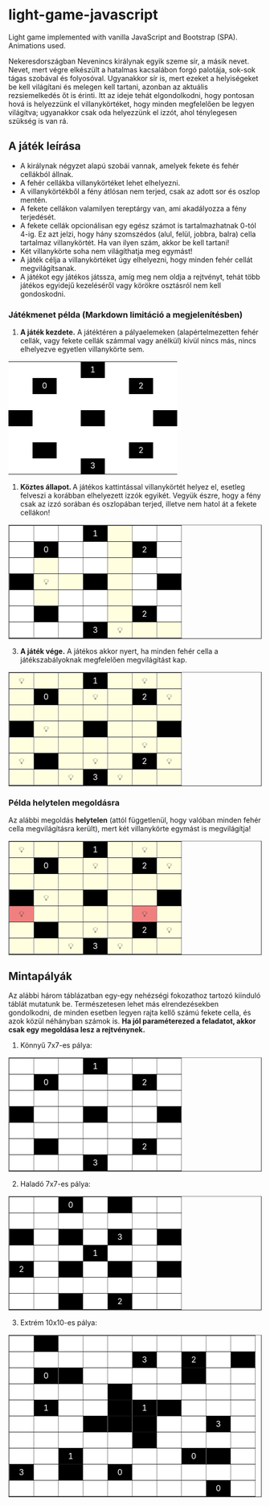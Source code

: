 # light-game-javascript
Light game implemented with vanilla JavaScript and Bootstrap (SPA). Animations used. 


<p>Nekeresdországban Nevenincs királynak egyik szeme sír, a másik nevet. Nevet, mert végre elkészült a hatalmas kacsalábon forgó palotája, sok-sok tágas szobával és folyosóval. Ugyanakkor sír is, mert ezeket a helyiségeket be kell világítani és melegen kell tartani, azonban az aktuális rezsiemelkedés őt is érinti. Itt az ideje tehát elgondolkodni, hogy pontosan hová is helyezzünk el villanykörtéket, hogy minden megfelelően be legyen világítva; ugyanakkor csak oda helyezzünk el izzót, ahol ténylegesen szükség is van rá.</p>

<h2>A játék leírása</h2>
<ul>
<li>A királynak négyzet alapú szobái vannak, amelyek fekete és fehér cellákból állnak.</li>
<li>A fehér cellákba villanykörtéket lehet elhelyezni.</li>
<li>A villanykörtékből a fény átlósan nem terjed, csak az adott sor és oszlop mentén.</li>
<li>A fekete cellákon valamilyen tereptárgy van, ami akadályozza a fény terjedését.</li>
<li>A fekete cellák opcionálisan egy egész számot is tartalmazhatnak 0-tól 4-ig. Ez azt jelzi, hogy hány szomszédos (alul, felül, jobbra, balra) cella tartalmaz villanykörtét. Ha van ilyen szám, akkor be kell tartani!</li>
<li>Két villanykörte soha nem világíthatja meg egymást!</li>
<li>A játék célja a villanykörtéket úgy elhelyezni, hogy minden fehér cellát megvilágítsanak.</li>
<li>A játékot egy játékos játssza, amíg meg nem oldja a rejtvényt, tehát több játékos egyidejű kezeléséről vagy körökre osztásról nem kell gondoskodni.</li>
</ul>
<h3>Játékmenet példa (Markdown limitáció a megjelenítésben)</h3>
<ol>
<li>
<strong>A játék kezdete.</strong> A játéktéren a pályaelemeken (alapértelmezetten fehér cellák, vagy fekete cellák számmal vagy anélkül) kívül nincs más, nincs elhelyezve egyetlen villanykörte sem.</li>
</ol>
<table>
<tbody>
<tr style="height: 2em;">
<td style="background-color: white; width: 2em;"></td>
<td style="background-color: white; width: 2em;"></td>
<td style="background-color: white; width: 2em;"></td>
<td style="text-align: center; color: white; background-color: black; width: 2em;">1</td>
<td style="background-color: white; width: 2em;"></td>
<td style="background-color: white; width: 2em;"></td>
<td style="background-color: white; width: 2em;"></td>
</tr>
<tr style="height: 2em;">
<td style="background-color: white; width: 2em;"></td>
<td style="text-align: center; color: white; background-color: black; width: 2em;">0</td>
<td style="background-color: white; width: 2em;"></td>
<td style="background-color: white; width: 2em;"></td>
<td style="background-color: white; width: 2em;"></td>
<td style="text-align: center; color: white; background-color: black; width: 2em;">2</td>
<td style="background-color: white; width: 2em;"></td>
</tr>
<tr style="height: 2em;">
<td style="background-color: white; width: 2em;"></td>
<td style="background-color: white; width: 2em;"></td>
<td style="background-color: white; width: 2em;"></td>
<td style="background-color: white; width: 2em;"></td>
<td style="background-color: white; width: 2em;"></td>
<td style="background-color: white; width: 2em;"></td>
<td style="background-color: white; width: 2em;"></td>
</tr>
<tr style="height: 2em;">
<td style="background-color: black; width: 2em;"></td>
<td style="background-color: white; width: 2em;"></td>
<td style="background-color: white; width: 2em;"></td>
<td style="background-color: black; width: 2em;"></td>
<td style="background-color: white; width: 2em;"></td>
<td style="background-color: white; width: 2em;"></td>
<td style="background-color: black; width: 2em;"></td>
</tr>
<tr style="height: 2em;">
<td style="background-color: white; width: 2em;"></td>
<td style="background-color: white; width: 2em;"></td>
<td style="background-color: white; width: 2em;"></td>
<td style="background-color: white; width: 2em;"></td>
<td style="background-color: white; width: 2em;"></td>
<td style="background-color: white; width: 2em;"></td>
<td style="background-color: white; width: 2em;"></td>
</tr>
<tr style="height: 2em;">
<td style="background-color: white; width: 2em;"></td>
<td style="background-color: black; width: 2em;"></td>
<td style="background-color: white; width: 2em;"></td>
<td style="background-color: white; width: 2em;"></td>
<td style="background-color: white; width: 2em;"></td>
<td style="text-align: center; color: white; background-color: black; width: 2em;">2</td>
<td style="background-color: white; width: 2em;"></td>
</tr>
<tr style="height: 2em;">
<td style="background-color: white; width: 2em;"></td>
<td style="background-color: white; width: 2em;"></td>
<td style="background-color: white; width: 2em;"></td>
<td style="text-align: center; color: white; background-color: black; width: 2em;">3</td>
<td style="background-color: white; width: 2em;"></td>
<td style="background-color: white; width: 2em;"></td>
<td style="background-color: white; width: 2em;"></td>
</tr>
</tbody>
</table>
<ol>
<li>
<strong>Köztes állapot. </strong>A játékos kattintással villanykörtét helyez el, esetleg felveszi a korábban elhelyezett izzók egyikét. Vegyük észre, hogy a fény csak az izzó sorában és oszlopában terjed, illetve nem hatol át a fekete cellákon!</li>
</ol>
<table style="border-collapse: collapse; margin-left: auto; margin-right: auto;" border="1">
<tbody>
<tr style="height: 2em;">
<td style="background-color: white; width: 2em;"></td>
<td style="background-color: white; width: 2em;"></td>
<td style="background-color: white; width: 2em;"></td>
<td style="text-align: center; color: white; background-color: black; width: 2em;">1</td>
<td style="background-color: lightyellow; width: 2em;"></td>
<td style="background-color: white; width: 2em;"></td>
<td style="background-color: white; width: 2em;"></td>
</tr>
<tr style="height: 2em;">
<td style="background-color: white; width: 2em;"></td>
<td style="text-align: center; color: white; background-color: black; width: 2em;">0</td>
<td style="background-color: white; width: 2em;"></td>
<td style="background-color: white; width: 2em;"></td>
<td style="background-color: lightyellow; width: 2em;"></td>
<td style="text-align: center; color: white; background-color: black; width: 2em;">2</td>
<td style="background-color: white; width: 2em;"></td>
</tr>
<tr style="height: 2em;">
<td style="background-color: white; width: 2em;"></td>
<td style="background-color: lightyellow; width: 2em;"></td>
<td style="background-color: white; width: 2em;"></td>
<td style="background-color: white; width: 2em;"></td>
<td style="background-color: lightyellow; width: 2em;"></td>
<td style="background-color: white; width: 2em;"></td>
<td style="background-color: white; width: 2em;"></td>
</tr>
<tr style="height: 2em;">
<td style="background-color: black; width: 2em;"></td>
<td style="text-align: center; background-color: lightyellow; width: 2em;">💡</td>
<td style="background-color: lightyellow; width: 2em;"></td>
<td style="background-color: black; width: 2em;"></td>
<td style="background-color: lightyellow; width: 2em;"></td>
<td style="background-color: white; width: 2em;"></td>
<td style="background-color: black; width: 2em;"></td>
</tr>
<tr style="height: 2em;">
<td style="background-color: white; width: 2em;"></td>
<td style="background-color: lightyellow; width: 2em;"></td>
<td style="background-color: white; width: 2em;"></td>
<td style="background-color: white; width: 2em;"></td>
<td style="background-color: lightyellow; width: 2em;"></td>
<td style="background-color: white; width: 2em;"></td>
<td style="background-color: white; width: 2em;"></td>
</tr>
<tr style="height: 2em;">
<td style="background-color: white; width: 2em;"></td>
<td style="background-color: black; width: 2em;"></td>
<td style="background-color: white; width: 2em;"></td>
<td style="background-color: white; width: 2em;"></td>
<td style="background-color: lightyellow; width: 2em;"></td>
<td style="text-align: center; color: white; background-color: black; width: 2em;">2</td>
<td style="background-color: white; width: 2em;"></td>
</tr>
<tr style="height: 2em;">
<td style="background-color: white; width: 2em;"></td>
<td style="background-color: white; width: 2em;"></td>
<td style="background-color: white; width: 2em;"></td>
<td style="text-align: center; color: white; background-color: black; width: 2em;">3</td>
<td style="text-align: center; background-color: lightyellow; width: 2em;">💡</td>
<td style="background-color: lightyellow; width: 2em;"></td>
<td style="background-color: lightyellow; width: 2em;"></td>
</tr>
</tbody>
</table>
<ol start="3">
<li>
<strong>A játék vége.</strong> A játékos akkor nyert, ha minden fehér cella a játékszabályoknak megfelelően megvilágítást kap.</li>
</ol>
<table style="border-collapse: collapse; margin-left: auto; margin-right: auto;" border="1">
<tbody>
<tr style="height: 2em;">
<td style="text-align: center; background-color: lightyellow; width: 2em;">💡</td>
<td style="background-color: lightyellow; width: 2em;"></td>
<td style="background-color: lightyellow; width: 2em;"></td>
<td style="text-align: center; color: white; background-color: black; width: 2em;">1</td>
<td style="background-color: lightyellow; width: 2em;"></td>
<td style="text-align: center; background-color: lightyellow; width: 2em;">💡</td>
<td style="background-color: lightyellow; width: 2em;"></td>
</tr>
<tr style="height: 2em;">
<td style="background-color: lightyellow; width: 2em;"></td>
<td style="text-align: center; color: white; background-color: black; width: 2em;">0</td>
<td style="background-color: lightyellow; width: 2em;"></td>
<td style="text-align: center; background-color: lightyellow; width: 2em;">💡</td>
<td style="background-color: lightyellow; width: 2em;"></td>
<td style="text-align: center; color: white; background-color: black; width: 2em;">2</td>
<td style="text-align: center; background-color: lightyellow; width: 2em;">💡</td>
</tr>
<tr style="height: 2em;">
<td style="background-color: lightyellow; width: 2em;"></td>
<td style="background-color: lightyellow; width: 2em;"></td>
<td style="background-color: lightyellow; width: 2em;"></td>
<td style="background-color: lightyellow; width: 2em;"></td>
<td style="background-color: lightyellow; width: 2em;"></td>
<td style="background-color: lightyellow; width: 2em;"></td>
<td style="background-color: lightyellow; width: 2em;"></td>
</tr>
<tr style="height: 2em;">
<td style="background-color: black; width: 2em;"></td>
<td style="text-align: center; background-color: lightyellow; width: 2em;">💡</td>
<td style="background-color: lightyellow; width: 2em;"></td>
<td style="background-color: black; width: 2em;"></td>
<td style="background-color: lightyellow; width: 2em;"></td>
<td style="background-color: lightyellow; width: 2em;"></td>
<td style="background-color: black; width: 2em;"></td>
</tr>
<tr style="height: 2em;">
<td style="background-color: lightyellow; width: 2em;"></td>
<td style="background-color: lightyellow; width: 2em;"></td>
<td style="background-color: lightyellow; width: 2em;"></td>
<td style="background-color: lightyellow; width: 2em;"></td>
<td style="background-color: lightyellow; width: 2em;"></td>
<td style="text-align: center; background-color: lightyellow; width: 2em;">💡</td>
<td style="background-color: lightyellow; width: 2em;"></td>
</tr>
<tr style="height: 2em;">
<td style="text-align: center; background-color: lightyellow; width: 2em;">💡</td>
<td style="background-color: black; width: 2em;"></td>
<td style="background-color: lightyellow; width: 2em;"></td>
<td style="text-align: center; background-color: lightyellow; width: 2em;">💡</td>
<td style="background-color: lightyellow; width: 2em;"></td>
<td style="text-align: center; color: white; background-color: black; width: 2em;">2</td>
<td style="text-align: center; background-color: lightyellow; width: 2em;">💡</td>
</tr>
<tr style="height: 2em;">
<td style="background-color: lightyellow; width: 2em;"></td>
<td style="background-color: lightyellow; width: 2em;"></td>
<td style="background-color: lightyellow; width: 2em; text-align: center;">💡</td>
<td style="text-align: center; color: white; background-color: black; width: 2em;">3</td>
<td style="text-align: center; background-color: lightyellow; width: 2em;">💡</td>
<td style="background-color: lightyellow; width: 2em;"></td>
<td style="background-color: lightyellow; width: 2em;"></td>
</tr>
</tbody>
</table>

<h3 id="p-lda-helytelen-megold-sra">Példa helytelen megoldásra</h3>
<p>Az alábbi megoldás <strong>helytelen</strong> (attól függetlenül, hogy valóban minden fehér cella megvilágításra került), mert két villanykörte egymást is megvilágítja!</p>
<table style="border-collapse: collapse; margin-left: auto; margin-right: auto;" border="1">
<tbody>
<tr style="height: 2em;">
<td style="text-align: center; background-color: lightyellow; width: 2em;">💡</td>
<td style="background-color: lightyellow; width: 2em;"></td>
<td style="background-color: lightyellow; width: 2em;"></td>
<td style="text-align: center; color: white; background-color: black; width: 2em;">1</td>
<td style="background-color: lightyellow; width: 2em;"></td>
<td style="text-align: center; background-color: lightyellow; width: 2em;">💡</td>
<td style="background-color: lightyellow; width: 2em;"></td>
</tr>
<tr style="height: 2em;">
<td style="background-color: lightyellow; width: 2em;"></td>
<td style="text-align: center; color: white; background-color: black; width: 2em;">0</td>
<td style="background-color: lightyellow; width: 2em;"></td>
<td style="text-align: center; background-color: lightyellow; width: 2em;">💡</td>
<td style="background-color: lightyellow; width: 2em;"></td>
<td style="text-align: center; color: white; background-color: black; width: 2em;">2</td>
<td style="text-align: center; background-color: lightyellow; width: 2em;">💡</td>
</tr>
<tr style="height: 2em;">
<td style="background-color: lightyellow; width: 2em;"></td>
<td style="background-color: lightyellow; width: 2em;"></td>
<td style="background-color: lightyellow; width: 2em;"></td>
<td style="background-color: lightyellow; width: 2em;"></td>
<td style="background-color: lightyellow; width: 2em;"></td>
<td style="background-color: lightyellow; width: 2em;"></td>
<td style="background-color: lightyellow; width: 2em;"></td>
</tr>
<tr style="height: 2em;">
<td style="background-color: black; width: 2em;"></td>
<td style="text-align: center; background-color: lightyellow; width: 2em;">💡</td>
<td style="background-color: lightyellow; width: 2em;"></td>
<td style="background-color: black; width: 2em;"></td>
<td style="background-color: lightyellow; width: 2em;"></td>
<td style="background-color: lightyellow; width: 2em;"></td>
<td style="background-color: black; width: 2em;"></td>
</tr>
<tr style="height: 2em;">
<td style="text-align: center; background-color: lightcoral; width: 2em;">💡</td>
<td style="background-color: lightyellow; width: 2em;"></td>
<td style="background-color: lightyellow; width: 2em;"></td>
<td style="background-color: lightyellow; width: 2em;"></td>
<td style="background-color: lightyellow; width: 2em;"></td>
<td style="text-align: center; background-color: lightcoral; width: 2em;">💡</td>
<td style="background-color: lightyellow; width: 2em;"></td>
</tr>
<tr style="height: 2em;">
<td style="text-align: center; background-color: lightyellow; width: 2em;"></td>
<td style="background-color: black; width: 2em;"></td>
<td style="background-color: lightyellow; width: 2em;"></td>
<td style="text-align: center; background-color: lightyellow; width: 2em;">💡</td>
<td style="background-color: lightyellow; width: 2em;"></td>
<td style="text-align: center; color: white; background-color: black; width: 2em;">2</td>
<td style="text-align: center; background-color: lightyellow; width: 2em;">💡</td>
</tr>
<tr style="height: 2em;">
<td style="background-color: lightyellow; width: 2em;"></td>
<td style="background-color: lightyellow; width: 2em;"></td>
<td style="text-align: center; background-color: lightyellow; width: 2em;">💡</td>
<td style="text-align: center; color: white; background-color: black; width: 2em;">3</td>
<td style="text-align: center; background-color: lightyellow; width: 2em;">💡</td>
<td style="background-color: lightyellow; width: 2em;"></td>
<td style="background-color: lightyellow; width: 2em;"></td>
</tr>
</tbody>
</table>

<h2 id="mintap-ly-k">Mintapályák</h2>
<p>Az alábbi három táblázatban egy-egy nehézségi fokozathoz tartozó kiinduló táblát mutatunk be. Természetesen lehet más elrendezésekben gondolkodni, de minden esetben legyen rajta kellő számú fekete cella, és azok közül néhányban számok is. <strong>Ha jól paraméterezed a feladatot, akkor csak egy megoldása lesz a rejtvénynek.</strong></p>
<ol start="1">
<li>Könnyű 7x7-es pálya:</li>
</ol>
<table style="border-collapse: collapse; margin-left: auto; margin-right: auto;" border="1">
<tbody>
<tr style="height: 2em;">
<td style="background-color: white; width: 2em;"></td>
<td style="background-color: white; width: 2em;"></td>
<td style="background-color: white; width: 2em;"></td>
<td style="text-align: center; color: white; background-color: black; width: 2em;">1</td>
<td style="background-color: white; width: 2em;"></td>
<td style="background-color: white; width: 2em;"></td>
<td style="background-color: white; width: 2em;"></td>
</tr>
<tr style="height: 2em;">
<td style="background-color: white; width: 2em;"></td>
<td style="text-align: center; color: white; background-color: black; width: 2em;">0</td>
<td style="background-color: white; width: 2em;"></td>
<td style="background-color: white; width: 2em;"></td>
<td style="background-color: white; width: 2em;"></td>
<td style="text-align: center; color: white; background-color: black; width: 2em;">2</td>
<td style="background-color: white; width: 2em;"></td>
</tr>
<tr style="height: 2em;">
<td style="background-color: white; width: 2em;"></td>
<td style="background-color: white; width: 2em;"></td>
<td style="background-color: white; width: 2em;"></td>
<td style="background-color: white; width: 2em;"></td>
<td style="background-color: white; width: 2em;"></td>
<td style="background-color: white; width: 2em;"></td>
<td style="background-color: white; width: 2em;"></td>
</tr>
<tr style="height: 2em;">
<td style="background-color: black; width: 2em;"></td>
<td style="background-color: white; width: 2em;"></td>
<td style="background-color: white; width: 2em;"></td>
<td style="background-color: black; width: 2em;"></td>
<td style="background-color: white; width: 2em;"></td>
<td style="background-color: white; width: 2em;"></td>
<td style="background-color: black; width: 2em;"></td>
</tr>
<tr style="height: 2em;">
<td style="background-color: white; width: 2em;"></td>
<td style="background-color: white; width: 2em;"></td>
<td style="background-color: white; width: 2em;"></td>
<td style="background-color: white; width: 2em;"></td>
<td style="background-color: white; width: 2em;"></td>
<td style="background-color: white; width: 2em;"></td>
<td style="background-color: white; width: 2em;"></td>
</tr>
<tr style="height: 2em;">
<td style="background-color: white; width: 2em;"></td>
<td style="background-color: black; width: 2em;"></td>
<td style="background-color: white; width: 2em;"></td>
<td style="background-color: white; width: 2em;"></td>
<td style="background-color: white; width: 2em;"></td>
<td style="text-align: center; color: white; background-color: black; width: 2em;">2</td>
<td style="background-color: white; width: 2em;"></td>
</tr>
<tr style="height: 2em;">
<td style="background-color: white; width: 2em;"></td>
<td style="background-color: white; width: 2em;"></td>
<td style="background-color: white; width: 2em;"></td>
<td style="text-align: center; color: white; background-color: black; width: 2em;">3</td>
<td style="background-color: white; width: 2em;"></td>
<td style="background-color: white; width: 2em;"></td>
<td style="background-color: white; width: 2em;"></td>
</tr>
</tbody>
</table>
<ol start="2">
<li>Haladó 7x7-es pálya:</li>
</ol>
<table style="border-collapse: collapse; margin-left: auto; margin-right: auto;" border="1">
<tbody>
<tr style="height: 2em;">
<td style="background-color: white; width: 2em;"></td>
<td style="background-color: white; width: 2em;"></td>
<td style="text-align: center; color: white; background-color: black; width: 2em;">0</td>
<td style="background-color: white; width: 2em;"></td>
<td style="background-color: black; width: 2em;"></td>
<td style="background-color: white; width: 2em;"></td>
<td style="background-color: white; width: 2em;"></td>
</tr>
<tr style="height: 2em;">
<td style="background-color: white; width: 2em;"></td>
<td style="background-color: white; width: 2em;"></td>
<td style="background-color: white; width: 2em;"></td>
<td style="background-color: white; width: 2em;"></td>
<td style="background-color: white; width: 2em;"></td>
<td style="background-color: white; width: 2em;"></td>
<td style="background-color: white; width: 2em;"></td>
</tr>
<tr style="height: 2em;">
<td style="background-color: black; width: 2em;"></td>
<td style="background-color: white; width: 2em;"></td>
<td style="background-color: black; width: 2em;"></td>
<td style="background-color: white; width: 2em;"></td>
<td style="text-align: center; color: white; background-color: black; width: 2em;">3</td>
<td style="background-color: white; width: 2em;"></td>
<td style="background-color: black; width: 2em;"></td>
</tr>
<tr style="height: 2em;">
<td style="background-color: white; width: 2em;"></td>
<td style="background-color: white; width: 2em;"></td>
<td style="background-color: white; width: 2em;"></td>
<td style="text-align: center; color: white; background-color: black; width: 2em;">1</td>
<td style="background-color: white; width: 2em;"></td>
<td style="background-color: white; width: 2em;"></td>
<td style="background-color: white; width: 2em;"></td>
</tr>
<tr style="height: 2em;">
<td style="text-align: center; color: white; background-color: black; width: 2em;">2</td>
<td style="background-color: white; width: 2em;"></td>
<td style="background-color: black; width: 2em;"></td>
<td style="background-color: white; width: 2em;"></td>
<td style="background-color: black; width: 2em;"></td>
<td style="background-color: white; width: 2em;"></td>
<td style="background-color: black; width: 2em;"></td>
</tr>
<tr style="height: 2em;">
<td style="background-color: white; width: 2em;"></td>
<td style="background-color: white; width: 2em;"></td>
<td style="background-color: white; width: 2em;"></td>
<td style="background-color: white; width: 2em;"></td>
<td style="background-color: white; width: 2em;"></td>
<td style="background-color: white; width: 2em;"></td>
<td style="background-color: white; width: 2em;"></td>
</tr>
<tr style="height: 2em;">
<td style="background-color: white; width: 2em;"></td>
<td style="background-color: white; width: 2em;"></td>
<td style="background-color: black; width: 2em;"></td>
<td style="background-color: white; width: 2em;"></td>
<td style="text-align: center; color: white; background-color: black; width: 2em;">2</td>
<td style="background-color: white; width: 2em;"></td>
<td style="background-color: white; width: 2em;"></td>
</tr>
</tbody>
</table>
<ol start="3">
<li>Extrém 10x10-es pálya:</li>
</ol>
<table style="border-collapse: collapse; margin-left: auto; margin-right: auto;" border="1">
<tbody>
<tr style="height: 2em;">
<td style="background-color: white; width: 2em;"></td>
<td style="background-color: black; width: 2em;"></td>
<td style="background-color: white; width: 2em;"></td>
<td style="background-color: white; width: 2em;"></td>
<td style="background-color: white; width: 2em;"></td>
<td style="background-color: white; width: 2em;"></td>
<td style="background-color: white; width: 2em;"></td>
<td style="background-color: white; width: 2em;"></td>
<td style="background-color: white; width: 2em;"></td>
<td style="background-color: white; width: 2em;"></td>
</tr>
<tr style="height: 2em;">
<td style="background-color: white; width: 2em;"></td>
<td style="background-color: white; width: 2em;"></td>
<td style="background-color: white; width: 2em;"></td>
<td style="background-color: white; width: 2em;"></td>
<td style="background-color: white; width: 2em;"></td>
<td style="text-align: center; color: white; background-color: black; width: 2em;">3</td>
<td style="background-color: white; width: 2em;"></td>
<td style="text-align: center; color: white; background-color: black; width: 2em;">2</td>
<td style="background-color: white; width: 2em;"></td>
<td style="background-color: black; width: 2em;"></td>
</tr>
<tr style="height: 2em;">
<td style="background-color: white; width: 2em;"></td>
<td style="text-align: center; color: white; background-color: black; width: 2em;">0</td>
<td style="background-color: black; width: 2em;"></td>
<td style="background-color: white; width: 2em;"></td>
<td style="background-color: white; width: 2em;"></td>
<td style="background-color: white; width: 2em;"></td>
<td style="background-color: white; width: 2em;"></td>
<td style="background-color: black; width: 2em;"></td>
<td style="background-color: white; width: 2em;"></td>
<td style="background-color: white; width: 2em;"></td>
</tr>
<tr style="height: 2em;">
<td style="background-color: white; width: 2em;"></td>
<td style="background-color: white; width: 2em;"></td>
<td style="background-color: white; width: 2em;"></td>
<td style="background-color: white; width: 2em;"></td>
<td style="background-color: black; width: 2em;"></td>
<td style="background-color: white; width: 2em;"></td>
<td style="background-color: white; width: 2em;"></td>
<td style="background-color: white; width: 2em;"></td>
<td style="background-color: white; width: 2em;"></td>
<td style="background-color: white; width: 2em;"></td>
</tr>
<tr style="height: 2em;">
<td style="background-color: white; width: 2em;"></td>
<td style="text-align: center; color: white; background-color: black; width: 2em;">1</td>
<td style="background-color: white; width: 2em;"></td>
<td style="background-color: white; width: 2em;"></td>
<td style="background-color: black; width: 2em;"></td>
<td style="text-align: center; color: white; background-color: black; width: 2em;">1</td>
<td style="background-color: black; width: 2em;"></td>
<td style="background-color: white; width: 2em;"></td>
<td style="background-color: white; width: 2em;"></td>
<td style="background-color: white; width: 2em;"></td>
</tr>
<tr style="height: 2em;">
<td style="background-color: white; width: 2em;"></td>
<td style="background-color: white; width: 2em;"></td>
<td style="background-color: white; width: 2em;"></td>
<td style="background-color: black; width: 2em;"></td>
<td style="background-color: black; width: 2em;"></td>
<td style="background-color: black; width: 2em;"></td>
<td style="background-color: white; width: 2em;"></td>
<td style="background-color: white; width: 2em;"></td>
<td style="text-align: center; color: white; background-color: black; width: 2em;">3</td>
<td style="background-color: white; width: 2em;"></td>
</tr>
<tr style="height: 2em;">
<td style="background-color: white; width: 2em;"></td>
<td style="background-color: white; width: 2em;"></td>
<td style="background-color: white; width: 2em;"></td>
<td style="background-color: white; width: 2em;"></td>
<td style="background-color: white; width: 2em;"></td>
<td style="background-color: black; width: 2em;"></td>
<td style="background-color: white; width: 2em;"></td>
<td style="background-color: white; width: 2em;"></td>
<td style="background-color: white; width: 2em;"></td>
<td style="background-color: white; width: 2em;"></td>
</tr>
<tr style="height: 2em;">
<td style="background-color: white; width: 2em;"></td>
<td style="background-color: white; width: 2em;"></td>
<td style="text-align: center; color: white; background-color: black; width: 2em;">1</td>
<td style="background-color: white; width: 2em;"></td>
<td style="background-color: white; width: 2em;"></td>
<td style="background-color: white; width: 2em;"></td>
<td style="background-color: white; width: 2em;"></td>
<td style="text-align: center; color: white; background-color: black; width: 2em;">0</td>
<td style="background-color: black; width: 2em;"></td>
<td style="background-color: white; width: 2em;"></td>
</tr>
<tr style="height: 2em;">
<td style="text-align: center; color: white; background-color: black; width: 2em;">3</td>
<td style="background-color: white; width: 2em;"></td>
<td style="text-align: center; color: white; background-color: black; width: 2em;"></td>
<td style="background-color: white; width: 2em;"></td>
<td style="text-align: center; color: white; background-color: black; width: 2em;">0</td>
<td style="background-color: white; width: 2em;"></td>
<td style="background-color: white; width: 2em;"></td>
<td style="background-color: white; width: 2em;"></td>
<td style="background-color: white; width: 2em;"></td>
<td style="background-color: white; width: 2em;"></td>
</tr>
<tr style="height: 2em;">
<td style="background-color: white; width: 2em;"></td>
<td style="background-color: white; width: 2em;"></td>
<td style="background-color: white; width: 2em;"></td>
<td style="background-color: white; width: 2em;"></td>
<td style="background-color: white; width: 2em;"></td>
<td style="background-color: white; width: 2em;"></td>
<td style="background-color: white; width: 2em;"></td>
<td style="background-color: white; width: 2em;"></td>
<td style="text-align: center; color: white; background-color: black; width: 2em;">0</td>
<td style="background-color: white; width: 2em;"></td>
</tr>
</tbody>
</table>

